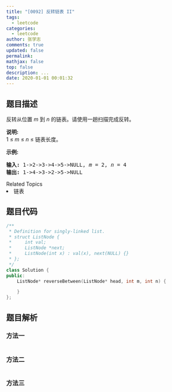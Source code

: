 ```yaml
---
title: "[0092] 反转链表 II"
tags:
  - leetcode
categories:
  - leetcode
author: 张学志
comments: true
updated: false
permalink:
mathjax: false
top: false
description: ...
date: 2020-01-01 00:01:32
---
```


## 题目描述

<p>反转从位置 <em>m</em> 到 <em>n</em> 的链表。请使用一趟扫描完成反转。</p>

<p><strong>说明:</strong><br>
1 &le;&nbsp;<em>m</em>&nbsp;&le;&nbsp;<em>n</em>&nbsp;&le; 链表长度。</p>

<p><strong>示例:</strong></p>

<pre><strong>输入:</strong> 1-&gt;2-&gt;3-&gt;4-&gt;5-&gt;NULL, <em>m</em> = 2, <em>n</em> = 4
<strong>输出:</strong> 1-&gt;4-&gt;3-&gt;2-&gt;5-&gt;NULL</pre>
<div><div>Related Topics</div><div><li>链表</li></div></div>

## 题目代码

```cpp
/**
 * Definition for singly-linked list.
 * struct ListNode {
 *     int val;
 *     ListNode *next;
 *     ListNode(int x) : val(x), next(NULL) {}
 * };
 */
class Solution {
public:
    ListNode* reverseBetween(ListNode* head, int m, int n) {

    }
};
```

## 题目解析

### 方法一

```cpp

```

### 方法二

```cpp

```

### 方法三

```cpp

```


